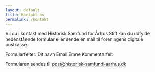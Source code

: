 ```yaml
---
layout: default
title: Kontakt os
permalink: /kontakt
---
```


Vil du i kontakt med Historisk Samfund for Århus Stift kan du udfylde nedenstående formular eller sende en mail til foreningens digitale postkasse.

Formularfelter:
Dit navn
Email
Emne
Kommentarfelt

Formularen sendes til post@historisk-samfund-aarhus.dk

